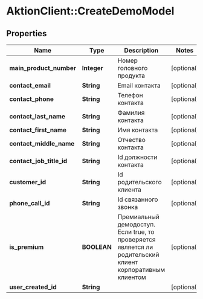 # AktionClient::CreateDemoModel

## Properties
Name | Type | Description | Notes
------------ | ------------- | ------------- | -------------
**main_product_number** | **Integer** | Номер головного продукта | [optional] 
**contact_email** | **String** | Email контакта | [optional] 
**contact_phone** | **String** | Телефон контакта | [optional] 
**contact_last_name** | **String** | Фамилия контакта | [optional] 
**contact_first_name** | **String** | Имя контакта | [optional] 
**contact_middle_name** | **String** | Отчество контакта | [optional] 
**contact_job_title_id** | **String** | Id должности контакта | [optional] 
**customer_id** | **String** | Id родительского клиента | [optional] 
**phone_call_id** | **String** | Id связанного звонка | [optional] 
**is_premium** | **BOOLEAN** | Премиальный демодоступ.   Если true, то проверяется является ли родительский клиент корпоративным клиентом | [optional] 
**user_created_id** | **String** |  | [optional] 


